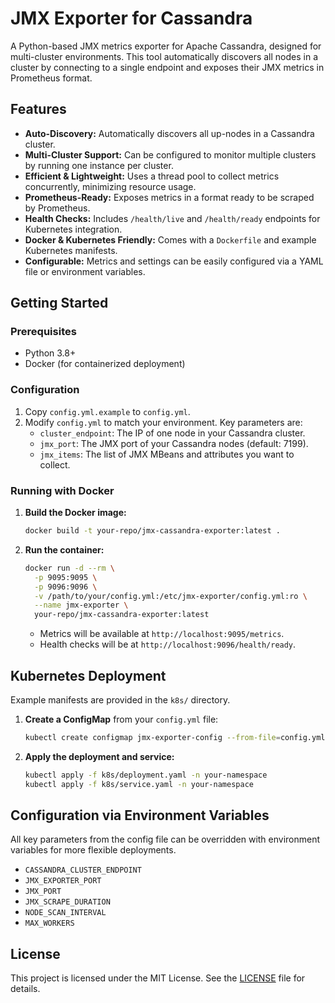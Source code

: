 # JMX Exporter for Cassandra

A Python-based JMX metrics exporter for Apache Cassandra, designed for multi-cluster environments. This tool automatically discovers all nodes in a cluster by connecting to a single endpoint and exposes their JMX metrics in Prometheus format.

## Features

-   **Auto-Discovery:** Automatically discovers all up-nodes in a Cassandra cluster.
-   **Multi-Cluster Support:** Can be configured to monitor multiple clusters by running one instance per cluster.
-   **Efficient & Lightweight:** Uses a thread pool to collect metrics concurrently, minimizing resource usage.
-   **Prometheus-Ready:** Exposes metrics in a format ready to be scraped by Prometheus.
-   **Health Checks:** Includes `/health/live` and `/health/ready` endpoints for Kubernetes integration.
-   **Docker & Kubernetes Friendly:** Comes with a `Dockerfile` and example Kubernetes manifests.
-   **Configurable:** Metrics and settings can be easily configured via a YAML file or environment variables.

## Getting Started

### Prerequisites

-   Python 3.8+
-   Docker (for containerized deployment)

### Configuration

1.  Copy `config.yml.example` to `config.yml`.
2.  Modify `config.yml` to match your environment. Key parameters are:
    -   `cluster_endpoint`: The IP of one node in your Cassandra cluster.
    -   `jmx_port`: The JMX port of your Cassandra nodes (default: 7199).
    -   `jmx_items`: The list of JMX MBeans and attributes you want to collect.

### Running with Docker

1.  **Build the Docker image:**
    ```sh
    docker build -t your-repo/jmx-cassandra-exporter:latest .
    ```

2.  **Run the container:**
    ```sh
    docker run -d --rm \
      -p 9095:9095 \
      -p 9096:9096 \
      -v /path/to/your/config.yml:/etc/jmx-exporter/config.yml:ro \
      --name jmx-exporter \
      your-repo/jmx-cassandra-exporter:latest
    ```
    -   Metrics will be available at `http://localhost:9095/metrics`.
    -   Health checks will be at `http://localhost:9096/health/ready`.

## Kubernetes Deployment

Example manifests are provided in the `k8s/` directory.

1.  **Create a ConfigMap** from your `config.yml` file:
    ```sh
    kubectl create configmap jmx-exporter-config --from-file=config.yml -n your-namespace
    ```
2.  **Apply the deployment and service:**
    ```sh
    kubectl apply -f k8s/deployment.yaml -n your-namespace
    kubectl apply -f k8s/service.yaml -n your-namespace
    ```

## Configuration via Environment Variables

All key parameters from the config file can be overridden with environment variables for more flexible deployments.
- `CASSANDRA_CLUSTER_ENDPOINT`
- `JMX_EXPORTER_PORT`
- `JMX_PORT`
- `JMX_SCRAPE_DURATION`
- `NODE_SCAN_INTERVAL`
- `MAX_WORKERS`

## License

This project is licensed under the MIT License. See the [LICENSE](LICENSE) file for details.
